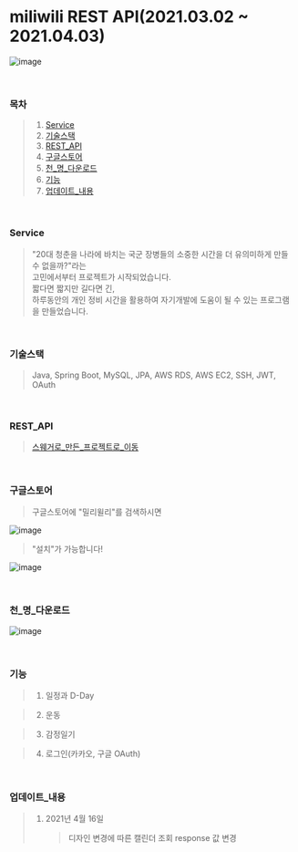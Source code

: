# miliwili REST API(2021.03.02 ~ 2021.04.03)

![image](https://user-images.githubusercontent.com/7114874/119609679-f439c100-be32-11eb-93f3-42bb12bbf8bf.png)

<br>

### 목차
> 1. [Service](#Service)
> 2. [기술스택](#기술스택)
> 3. [REST_API](#REST_API)
> 4. [구글스토어](#구글스토어)
> 5. [천_명_다운로드](#천_명_다운로드)
> 6. [기능](#기능)
> 7. [업데이트_내용](#업데이트_내용)

<br>

### Service
> "20대 청춘을 나라에 바치는 국군 장병들의 소중한 시간을 더 유의미하게 만들 수 없을까?"라는<br>
> 고민에서부터 프로젝트가 시작되었습니다.<br>
> 짧다면 짧지만 길다면 긴, <br>
> 하루동안의 개인 정비 시간을 활용하여 자기개발에 도움이 될 수 있는 프로그램을 만들었습니다.

<br>

### 기술스택
> Java, Spring Boot, MySQL, JPA, AWS RDS, AWS EC2, SSH, JWT, OAuth

<br>

### REST_API
> [스웨거로_만든_프로젝트로_이동](https://shine94.kr/swagger-ui.html)

<br>

### 구글스토어 
> 구글스토어에 "밀리윌리"를 검색하시면

![image](https://user-images.githubusercontent.com/7114874/119633221-7aaecc80-be4c-11eb-8475-d2529e26692c.png)


> "설치"가 가능합니다!

![image](https://user-images.githubusercontent.com/7114874/119633318-95814100-be4c-11eb-8ccb-82df768c098c.png)


<br>

### 천_명_다운로드
![image](https://user-images.githubusercontent.com/7114874/119636860-06762800-be50-11eb-9b70-6da73da6a8da.png)

<br>

### 기능
> 1. 일정과 D-Day

> 2. 운동

> 3. 감정일기

> 4. 로그인(카카오, 구글 OAuth)

<br>

### 업데이트_내용
> 1. 2021년 4월 16일
>    > 디자인 변경에 따른 캘린더 조회 response 값 변경
